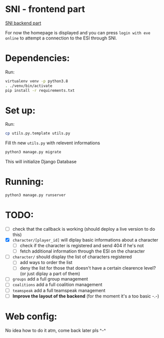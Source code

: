SNI - frontend part
==================

[SNI backend part](https://github.com/altaris/seat-navy-issue)

For now the homepage is displayed and you can press `login with eve online` to attempt a connection to the ESI through SNI.


# Dependencies:

Run:

```sh
virtualenv venv -p python3.8
. ./venv/bin/activate
pip install -r requirements.txt
```

# Set up:

Run:
```sh
cp utils.py.template utils.py
```

Fill th new `utils.py` with relevent informations

```sh
python3 manage.py migrate
```
This will initialize Django Database

# Running:

```sh
python3 manage.py runserver
```

# TODO:
- [ ] check that the callback is working (should deploy a live version to do this)
- [x] `character/[player_id]` will diplay basic informations about a character
  - [ ] check if the character is registered and send 404 if he's not
  - [ ] fetch additional information through the ESI on the character
- [ ] `character/` should display the list of characters registered
  - [ ] add ways to order the list
  - [ ] deny the list for those that doesn't have a certain clearence level? (or just diplay a part of them)
- [ ] `groups` add a full group management
- [ ] `coalitions` add a full coalition management
- [ ] `teamspeak` add a full teamspeak management
- [ ] **Improve the layout of the backend** (for the moment it's a too basic -.-)

# Web config:

No idea how to do it atm, come back later pls ^-^
